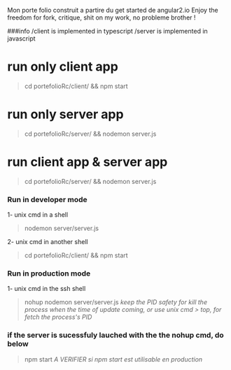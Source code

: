 Mon porte folio construit a partire du get started de angular2.io
Enjoy the freedom for fork, critique, shit on my work, no probleme brother !



###info
/client is implemented in typescript
/server is implemented in javascript

# run only client app
> cd portefolioRc/client/ && npm start

# run only server app
> cd portefolioRc/server/ && nodemon server.js

# run client app & server app
> cd portefolioRc/server/ && nodemon server.js

### Run in developer mode
1- unix cmd in a shell
  > nodemon server/server.js

2- unix cmd in another shell
  > cd portefolioRc/client/ && npm start

### Run in production mode
1- unix cmd in the ssh shell
  > nohup nodemon server/server.js
    *keep the PID safety for kill the process when the time of update coming, or use unix cmd > top, for fetch the process's PID*

### if the server is sucessfuly lauched with the the nohup cmd, do below
  > npm start
    *A VERIFIER si npm start est utilisable en production*
